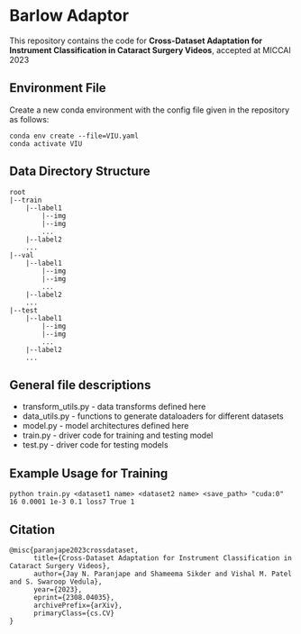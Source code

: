 # Barlow Adaptor

This repository contains the code for **Cross-Dataset Adaptation for Instrument
Classification in Cataract Surgery Videos**, accepted at MICCAI 2023

## Environment File
Create a new conda environment with the config file given in the repository as follows:
```
conda env create --file=VIU.yaml
conda activate VIU
```

## Data Directory Structure
```
root
|--train
    |--label1
        |--img
        |--img
        ...
    |--label2
    ...
|--val
    |--label1
        |--img
        |--img
        ...
    |--label2
    ...
|--test
    |--label1
        |--img
        |--img
        ...
    |--label2
    ...
```

## General file descriptions
- transform_utils.py - data transforms defined here
- data_utils.py - functions to generate dataloaders for different datasets
- model.py - model architectures defined here
- train.py - driver code for training and testing model
- test.py - driver code for testing models

## Example Usage for Training
```
python train.py <dataset1 name> <dataset2 name> <save_path> "cuda:0" 16 0.0001 1e-3 0.1 loss7 True 1
```

## Citation
```
@misc{paranjape2023crossdataset,
      title={Cross-Dataset Adaptation for Instrument Classification in Cataract Surgery Videos}, 
      author={Jay N. Paranjape and Shameema Sikder and Vishal M. Patel and S. Swaroop Vedula},
      year={2023},
      eprint={2308.04035},
      archivePrefix={arXiv},
      primaryClass={cs.CV}
}
```
